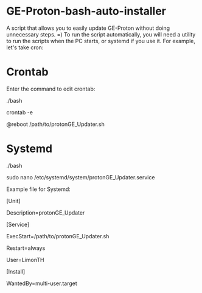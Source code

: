 # GE-Proton-bash-auto-installer
A script that allows you to easily update GE-Proton without doing unnecessary steps. =)
To run the script automatically, you will need a utility to run the scripts when the PC starts, or systemd if you use it.
For example, let's take cron:

# Crontab
Enter the command to edit crontab:

./bash

crontab -e

@reboot /path/to/protonGE_Updater.sh

# Systemd

./bash

sudo nano /etc/systemd/system/protonGE_Updater.service

Example file for Systemd:

[Unit]

Description=protonGE_Updater

[Service]

ExecStart=/path/to/protonGE_Updater.sh

Restart=always

User=LimonTH

[Install]

WantedBy=multi-user.target
